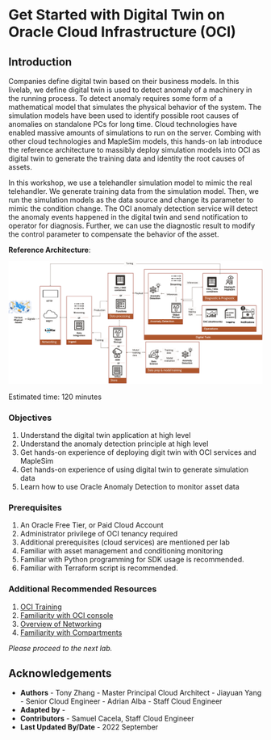 # Get Started with Digital Twin on Oracle Cloud Infrastructure (OCI)

## Introduction

Companies define digital twin based on their business models. In this livelab, we define digital twin is used to detect anomaly of a machinery in the running process. 
To detect anomaly requires some form of a mathematical model that simulates the physical behavior of the system. 
The simulation models have been used to identify possible root causes of anomalies on standalone PCs for long time. Cloud technologies have enabled massive amounts of simulations to run on the server. 
Combing with other cloud technologies and MapleSim models, this hands-on lab introduce the reference architecture to massibly deploy simulation models into OCI as digital twin to generate the training data and identity the root causes of assets.


In this workshop, we use a telehandler simulation model to mimic the real telehandler. We generate training data from the simulation model. 
Then, we run the simulation models as the data source and change its parameter to mimic the condition change. The OCI anomaly detection service will detect the anomaly events happened in the digital twin and send notification to operator for diagnosis. 
Further, we can use the diagnostic result to modify the control parameter to compensate the behavior of the asset.

**Reference Architecture**:

![Digital Twin Architecture](./images/achitecture.png)


Estimated time: 120 minutes



### Objectives

1. Understand the digital twin application at high level
2. Understand the anomaly detection principle at high level 
3. Get hands-on experience of deploying digit twin with OCI services and MapleSim
4. Get hands-on experience of using digital twin to generate simulation data
5. Learn how to use Oracle Anomaly Detection to monitor asset data



### Prerequisites

1. An Oracle Free Tier, or Paid Cloud Account 
2. Administrator privilege of OCI tenancy required 
3. Additional prerequisites (cloud services) are mentioned per lab
4. Familiar with asset management and conditioning monitoring
5. Familiar with Python programming for SDK usage is recommended.
6. Familiar with Terraform script is recommended.



### Additional Recommended Resources

1. [OCI Training](https://cloud.oracle.com/en_US/iaas/training)
2. [Familiarity with OCI console](https://docs.us-phoenix-1.oraclecloud.com/Content/GSG/Concepts/console.htm)
3. [Overview of Networking](https://docs.us-phoenix-1.oraclecloud.com/Content/Network/Concepts/overview.htm)
4. [Familiarity with Compartments](https://docs.us-phoenix-1.oraclecloud.com/Content/GSG/Concepts/concepts.htm)


*Please proceed to the next lab.*

## Acknowledgements

- **Authors**
      - Tony Zhang - Master Principal Cloud Architect
      - Jiayuan Yang - Senior Cloud Engineer
      - Adrian Alba - Staff Cloud Engineer
- **Adapted by** -  
- **Contributors** - Samuel Cacela, Staff Cloud Engineer 
- **Last Updated By/Date** - 2022 September

